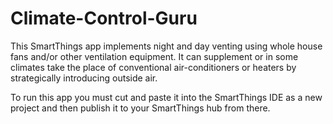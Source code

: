# Climate-Control-Guru
This SmartThings app implements night and day venting using whole house fans and/or other ventilation equipment. It can supplement or in some climates take the place of conventional air-conditioners or heaters by strategically introducing outside air.

To run this app you must cut and paste it into the SmartThings IDE as a new project and then publish it to your SmartThings hub from there. 
